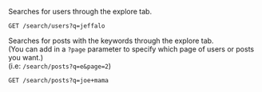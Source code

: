 Searches for users through the explore tab.

`GET /search/users?q=jeffalo`

Searches for posts with the keywords through the explore tab.<br/>
(You can add in a `?page` parameter to specify which page of users or posts you want.)<br/>
(i.e: `/search/posts?q=e&page=2`)

`GET /search/posts?q=joe+mama`

